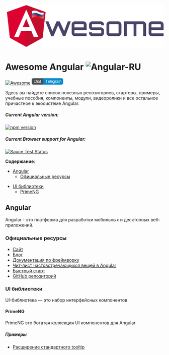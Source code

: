 <p align="center">
  <a href="https://angular-ru.github.io" target="_blank">
    <img src="/media/awesome-angular.png" alt="Awesome Angular" />
  </a>
</p>

# Awesome Angular ![Angular-RU](https://img.shields.io/badge/Made_for-Angular_RU-3146717.svg)

[![Awesome](https://cdn.rawgit.com/sindresorhus/awesome/d7305f38d29fed78fa85652e3a63e154dd8e8829/media/badge.svg)](https://github.com/sindresorhus/awesome) [![chatroom icon](/media/chat.png)](https://t.me/angular_ru)

Здесь вы найдете список полезных репозиториев, стартеры, примеры, учебные пособия, компоненты, модули, видеоролики и все остальное причастное к экосистеме Angular.

##### Current Angular version:
[![npm version](https://badge.fury.io/js/%40angular%2Fcore.svg)](https://www.npmjs.com/~angular)

##### Current Browser support for Angular:
[![Sauce Test Status](https://saucelabs.com/browser-matrix/angular2-ci.svg)](https://saucelabs.com/u/angular2-ci)


**Содержание**:
<!-- Также добавляется на habrahabr.ru (отсюда и такая структура) -->

<ul>
  <li>
    <a href="#angular">Angular</a>
    <ul>
      <li><a href="#angular-official">Официальные ресурсы</a></ul>
    </ul>
    <ul>
      <li>
        <a href="#angular-ui-library">UI библиотеки</a>
        <ul>
          <li><a href="#primeng">PrimeNG</a></ul>
        </ul>
      </li>
    </ul>
  </li>  
</ul>

<h2 id="angular">Angular</h2>

Angular - это платформа для разработки мобильных и десктопных веб-приложений.

<h3 id="angular">Официальные ресурсы</h3>

* [Сайт](https://angular.io/)
* [Блог](http://angularjs.blogspot.com/)
* [Документация по фреймворку](https://angular.io/docs/js/latest/)
* [Чит-лист частовстречающихся вещей в Angular](https://angular.io/guide/cheatsheet)
* [Быстрый старт](https://angular.io/guide/quickstart)
* [GitHub репозиторий](https://github.com/angular/angular)

<h3 id="angular">UI библиотеки</h3>

UI-библиотека — это набор интерфейсных компонентов

<h4 id="primeng">PrimeNG</h4>

PrimeNG это богатая коллекция UI компонентов для Angular

##### Примеры
* [Расширение стандартного tooltip](https://embed.plnkr.co/JRwaEt8LASWX9cyNATsz/)

